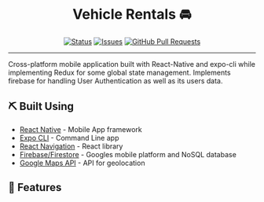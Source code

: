 <h1 align="center">Vehicle Rentals 🚘</h1>

<div align="center">

[![Status](https://img.shields.io/badge/status-active-success.svg)]()
[![Issues](https://img.shields.io/github/issues/anthony-magana/VehicleRentals)](https://github.com/anthony-magana/VehicleRentals/pulls)
[![GitHub Pull Requests](https://img.shields.io/github/issues-pr/anthony-magana/VehicleRentals.svg)](https://github.com/anthony-magana/VehicleRentals/pulls)

</div>

---

Cross-platform mobile application built with React-Native and expo-cli while implementing Redux for some global state management. Implements firebase for handling User Authentication as well as its users data.

## ⛏️ Built Using

- [React Native](https://reactnative.dev/docs/getting-started) - Mobile App framework
- [Expo CLI](https://docs.expo.io/workflow/expo-cli/) - Command Line app
- [React Navigation](https://reactnavigation.org/docs/getting-started/) - React library
- [Firebase/Firestore](https://firebase.google.com/docs/guides) - Googles mobile platform and NoSQL database
- [Google Maps API](https://cloud.google.com/) - API for geolocation

## 🎈 Features
